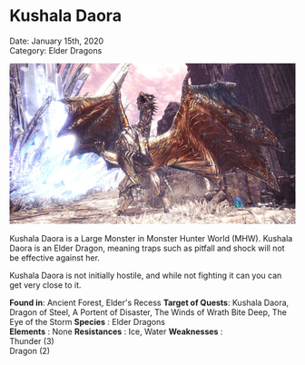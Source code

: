 # **Kushala Daora**
Date: January 15th, 2020  
Category: Elder Dragons

![alt](images/KushalaDaora1.png)

Kushala Daora is a Large Monster in Monster Hunter World (MHW).
Kushala Daora is an Elder Dragon, meaning traps such
as pitfall and shock will not be effective against her.

Kushala Daora is not initially hostile, and while not fighting it can you can get very close to it.
    
**Found in**: Ancient Forest, Elder's Recess
**Target of Quests**: Kushala Daora, Dragon of Steel, A Portent of Disaster, The Winds of Wrath Bite Deep, The Eye of the Storm 
**Species** : Elder Dragons  
**Elements** : None
**Resistances** : Ice, Water 
**Weaknesses** :  
Thunder (3)   
Dragon (2)
